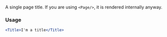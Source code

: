 A single page title. If you are using `<Page/>`, it is rendered internally anyway.

### Usage

```jsx
<Title>I'm a title</Title>
```
